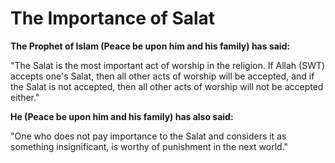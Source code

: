 The Importance of Salat
=======================

**The Prophet of Islam (Peace be upon him and his family) has said:**

"The Salat is the most important act of worship in the religion. If
Allah (SWT) accepts one's Salat, then all other acts of worship will be
accepted, and if the Salat is not accepted, then all other acts of
worship will not be accepted either."

**He (Peace be upon him and his family) has also said:**

"One who does not pay importance to the Salat and considers it as
something insignificant, is worthy of punishment in the next world."


